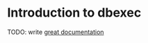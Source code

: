 # Introduction to dbexec

TODO: write [great documentation](http://jacobian.org/writing/what-to-write/)
